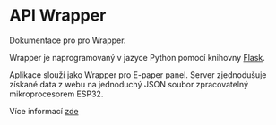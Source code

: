 # API Wrapper

Dokumentace pro pro Wrapper.

Wrapper je naprogramovaný v jazyce Python pomocí knihovny [Flask](https://flask.palletsprojects.com).

Aplikace slouží jako Wrapper pro E-paper panel. Server zjednodušuje získané data z webu na jednoduchý JSON soubor zpracovatelný mikroprocesorem ESP32.

Více informací [zde](../wrapper/index.md)